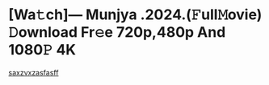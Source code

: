 # [Wa𝚝ch]— Munjya .2024.(𝙵ull𝙼ovie) 𝙳ownload Fr𝚎e 720p,480p And 1080𝙿 4K

[saxzvxzasfasff](https://cl.gy/wRSsU)

